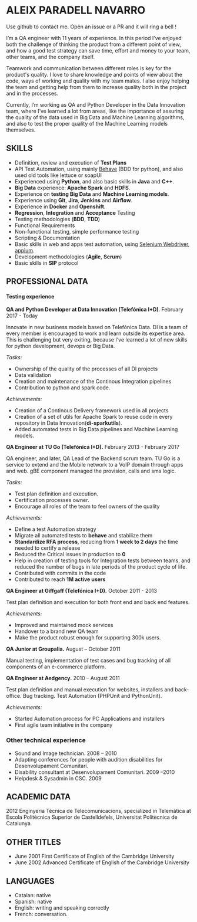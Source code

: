 # ALEIX PARADELL NAVARRO

Use github to contact me. Open an issue or a PR and it will ring a bell !

I’m a QA engineer with 11 years of experience. In this period I’ve enjoyed both the challenge of thinking the product from a different point of view, and how a good test strategy can save time, effort and money to your team, other teams, and the company itself. 

Teamwork and communication between different roles is key for the product's quality. I love to share knowledge and points of view about the code, ways of working and quality with my team mates. I also enjoy helping the team and getting help from them to increase quality both in the project and in the processes.

Currently, I’m working as QA and Python Developer in the Data Innovation team, where I’ve learned a lot from areas, like the importance of assuring the quality of the data used in Big Data and Machine Learning algorithms, and also to test the proper quality of the Machine Learning models themselves.

## SKILLS
 
 * Definition, review and execution of **Test Plans**
 * API Test Automation, using mainly [Behave](https://github.com/beahve) (BDD for python), and also used old tools like lettuce or soapUI
 * Experienced using **Python**, and also basic skills in **Java** and **C++**.
 * **Big Data** experience: **Apache Spark** and **HDFS**.
 * Experience on **testing Big Data** and **Machine Learning models**.
 * Experience using **Git**, **Jira**, **Jenkins** and **Airflow**.
 * Experience in **Docker** and **Openshift**. 
 * **Regression**, **Integration** and **Acceptance** Testing
 * Testing methodologies (**BDD**, **TDD**)
 * Functional Requirements
 * Non-functional testing, simple performance testing
 * Scripting & Documentation 
 * Basic skills in web and apps test automation, using [Selenium Webdriver](http://www.seleniumhq.org/projects/webdriver/), [appium](https://github.com/appium).
 * Development methodologies (**Agile**, **Scrum**) 
 * Basic skills in **SIP** protocol
 
## PROFESSIONAL DATA

#### Testing experience

**QA and Python Developer at Data Innovation (Telefónica I+D)**. February 2017 - Today 

Innovate in new business models based on Telefónica Data. DI is a team of every member is encouraged to work and learn outside its expertise area. This is challenging but very exiting, because I’ve learned a lot of new skills for python development, devops or Big Data.

*Tasks:*
 * Ownership of the quality of the processes of all DI projects
 * Data validation
 * Creation and maintenance of the Continous Integration pipelines
 * Contribution to python and spark code.
 
*Achievements:*
 * Creation of a Continous Delivery framework used in all projects
 * Creation of a set of utils for Apache Spark to reuse code in every repository in Data Innovation(**di-sparkutils**).
 * Added automated tests in Big Data pipelines and Machine Learning models.


**QA Engineer at TU Go (Telefónica I+D).** February 2013 - February 2017

QA engineer, and later, QA Lead of the Backend scrum team. TU Go is a service to extend and the Mobile network to a VoIP domain through apps and web. gBE component managed the provision, calls and sms logic.

*Tasks:*
 * Test plan definition and execution.
 * Certification processes owner.
 * Encourage all roles of the team to feel owners of the quality

*Achievements:*
 * Define a test Automation strategy
 * Migrate all automated tests to **behave** and stabilize them
 * **Standardize RFA process**,  reducing from **1 week to 2 days** the time needed to certify a release
 * Reduced the Critical issues in production to **0**
 * Help in creation of testing tools for Integration tests between teams, and reduced the number of bugs in late periods of the product cycle of life.
 * Contributed with commits in the code
 * Contributed to reach **1M active users**


**QA Engineer at Giffgaff (Telefónica I+D).** October 2011 - 2013	

Test plan definition and execution for both front end and back end features. 

*Achievements:*
 * Improved and maintained mock services
 * Handover to a brand new QA team 
 * Make the product robust enough for supporting 300k users.

**QA Junior at Groupalia.** August – October 2011	

Manual testing, implementation of test cases and bug tracking of all components of an e-commerce platform.

**QA Engineer at Aedgency.** 2010 – August 2011	

Test plan definition and manual execution for websites, installers and back-office. Bug tracking. Test Automation (PHPUnit and PythonUnit).

*Achievements:*
 * Started Automation process for PC Applications and installers
 * First agile team initiative in the company

### Other technical experience

 * Sound and Image technician. 2008 – 2010
 * Adapting conferences for people with audition disabilities for Desenvolupament Comunitari.
 * Disability consultant at Desenvolupament Comunitari. 2009 –2010
 * Helpdesk & Sysadmin in CSC. 2009		
	

## ACADEMIC DATA

2012	Enginyeria Tècnica de Telecomunicacions, specialized in Telemàtica at Escola Politècnica Superior de Castelldefels,  Universitat Politècnica de Catalunya.


## OTHER TITLES

 * June 2001	First Certificate of English of the Cambridge University
 * June 2002	Advanced Certificate of English of the Cambridge University


## LANGUAGES 

* Catalan: 	native
* Spanish: 	native
* English: 	writing and speaking correctly
* French:	conversation.
